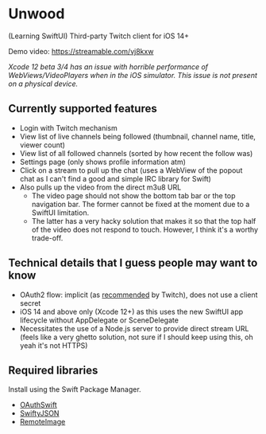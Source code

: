 # Unwood
(Learning SwiftUI) Third-party Twitch client for iOS 14+

Demo video: https://streamable.com/vj8kxw

*Xcode 12 beta 3/4 has an issue with horrible performance of WebViews/VideoPlayers when in the iOS simulator. This issue is not present on a physical device.*

## Currently supported features
- Login with Twitch mechanism
- View list of live channels being followed (thumbnail, channel name, title, viewer count)
- View list of all followed channels (sorted by how recent the follow was)
- Settings page (only shows profile information atm)
- Click on a stream to pull up the chat (uses a WebView of the popout chat as I can't find a good and simple IRC library for Swift)
- Also pulls up the video from the direct m3u8 URL
  - The video page should not show the bottom tab bar or the top navigation bar. The former cannot be fixed at the moment due to a SwiftUI limitation.
  - The latter has a very hacky solution that makes it so that the top half of the video does not respond to touch. However, I think it's a worthy trade-off.

## Technical details that I guess people may want to know ##
- OAuth2 flow: implicit (as [recommended](https://dev.twitch.tv/docs/authentication#getting-tokens) by Twitch), does not use a client secret
- iOS 14 and above only (Xcode 12+) as this uses the new SwiftUI app lifecycle without AppDelegate or SceneDelegate
- Necessitates the use of a Node.js server to provide direct stream URL (feels like a very ghetto solution, not sure if I should keep using this, oh yeah it's not HTTPS)

## Required libraries ##
Install using the Swift Package Manager.
- [OAuthSwift](https://github.com/OAuthSwift/OAuthSwift)
- [SwiftyJSON](https://github.com/SwiftyJSON/SwiftyJSON)
- [RemoteImage](https://github.com/crelies/RemoteImage)
